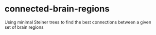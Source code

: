 # connected-brain-regions
Using minimal Steiner trees to find the best connections between a given set of brain regions
